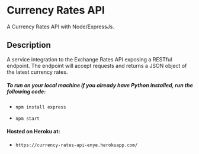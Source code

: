 # Currency Rates API
A Currency Rates API with Node/ExpressJs.

## Description
A service integration to the Exchange Rates API exposing a RESTful endpoint. The endpoint will accept requests and returns a JSON object of the latest currency rates.

##### To run on your local machine if you already have Python installed, run the following code:

* ``` npm install express ```

* ``` npm start ```

#### Hosted on Heroku at:

* ``` https://currency-rates-api-enye.herokuapp.com/ ```
